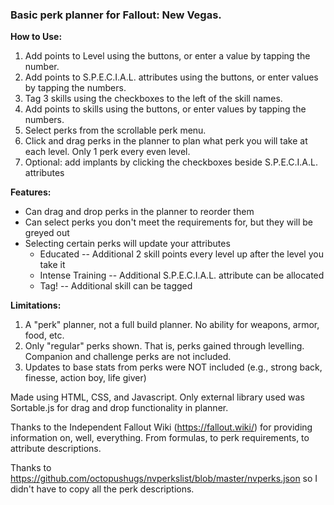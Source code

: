 ### Basic perk planner for Fallout: New Vegas.

**How to Use:**
1. Add points to Level using the buttons, or enter a value by tapping the number.
2. Add points to S.P.E.C.I.A.L. attributes using the buttons, or enter values by tapping the numbers.
3. Tag 3 skills using the checkboxes to the left of the skill names.
4. Add points to skills using the buttons, or enter values by tapping the numbers.
5. Select perks from the scrollable perk menu.
6. Click and drag perks in the planner to plan what perk you will take at each level. Only 1 perk every even level.
7. Optional: add implants by clicking the checkboxes beside S.P.E.C.I.A.L. attributes

**Features:**
* Can drag and drop perks in the planner to reorder them
* Can select perks you don't meet the requirements for, but they will be greyed out
* Selecting certain perks will update your attributes
  * Educated -- Additional 2 skill points every level up after the level you take it
  * Intense Training -- Additional S.P.E.C.I.A.L. attribute can be allocated
  * Tag! -- Additional skill can be tagged  

**Limitations:**
1. A "perk" planner, not a full build planner. No ability for weapons, armor, food, etc.
2. Only "regular" perks shown. That is, perks gained through levelling. Companion and challenge perks are not included.
3. Updates to base stats from perks were NOT included (e.g., strong back, finesse, action boy, life giver)

Made using HTML, CSS, and Javascript. Only external library used was Sortable.js for drag and drop functionality in planner.

Thanks to the Independent Fallout Wiki (https://fallout.wiki/) for providing information on, well, everything. From formulas, to perk requirements, to attribute descriptions.

Thanks to https://github.com/octopushugs/nvperkslist/blob/master/nvperks.json so I didn't have to copy all the perk descriptions.
